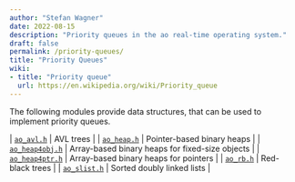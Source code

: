 ```yaml
---
author: "Stefan Wagner"
date: 2022-08-15
description: "Priority queues in the ao real-time operating system."
draft: false
permalink: /priority-queues/
title: "Priority Queues"
wiki:
- title: "Priority queue"
  url: https://en.wikipedia.org/wiki/Priority_queue
---
```


The following modules provide data structures, that can be used to implement priority queues.

| [`ao_avl.h`](src/ao/ao_avl.h.md) | AVL trees |
| [`ao_heap.h`](src/ao/ao_heap.h.md) | Pointer-based binary heaps |
| [`ao_heap4obj.h`](src/ao/ao_heap4obj.h.md) | Array-based binary heaps for fixed-size objects |
| [`ao_heap4ptr.h`](src/ao/ao_heap4ptr.h.md) | Array-based binary heaps for pointers |
| [`ao_rb.h`](src/ao/ao_rb.h.md) | Red-black trees |
| [`ao_slist.h`](src/ao/ao_slist.h.md) | Sorted doubly linked lists |
